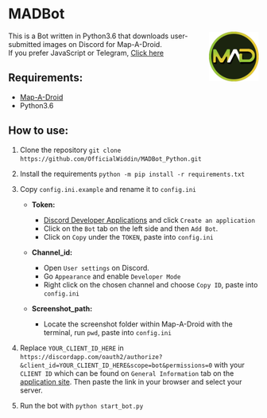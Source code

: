 # MADBot
<p align="center">
  <img src="https://raw.githubusercontent.com/OfficialWiddin/MADBot_Python/master/Images/mad_logo_round.png" width="100" align="right">
</p>

This is a Bot written in Python3.6 that downloads user-submitted images on Discord for Map-A-Droid.  
If you prefer JavaScript or Telegram, [Click here](https://github.com/LegitDongo/MADBot)



## Requirements:  
* [Map-A-Droid](https://github.com/Grennith/Map-A-Droid)  
* Python3.6

## How to use:
1. Clone the repository `git clone https://github.com/OfficialWiddin/MADBot_Python.git`  

2. Install the requirements `python -m pip install -r requirements.txt`  

3. Copy `config.ini.example` and rename it to `config.ini`  
    * **Token:**
        * [Discord Developer Applications](https://discordapp.com/developers/applications/) and click `Create an application` 
        * Click on the `Bot` tab on the left side and then `Add Bot`. 
        * Click on `Copy` under the `TOKEN`, paste into `config.ini` 
        
    * **Channel_id:**
        * Open `User settings` on Discord. 
        * Go `Appearance` and enable `Developer Mode`
        * Right click on the chosen channel and choose `Copy ID`, paste into `config.ini`


    * **Screenshot_path:**
        * Locate the screenshot folder within Map-A-Droid with the terminal, run `pwd`, paste into `config.ini`
        
4. Replace `YOUR_CLIENT_ID_HERE` in `https://discordapp.com/oauth2/authorize?&client_id=YOUR_CLIENT_ID_HERE&scope=bot&permissions=0` with your `CLIENT ID` which can be found on `General Information` tab on the [application site](https://discordapp.com/developers/applications/). Then paste the link in your browser and select your server.
        
5. Run the bot with `python start_bot.py`
